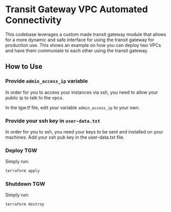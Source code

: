 # Transit Gateway VPC Automated Connectivity

This codebase leverages a custom made transit gateway module that allows for a more dynamic and safe interface for using the transit gateway for production use. This shows an example on how you can deploy two VPCs and have them communiate to each other using the transit gateway.

## How to Use

### Provide `admin_access_ip` variable

In order for you to access your instances via ssh, you need to allow your public ip to talk to the vpcs.

In the tgw.tf file, edit your variable `admin_access_ip` to your own. 

### Provide your ssh key in `user-data.txt`

In order for you to ssh, you need your keys to be sent and installed on your machines. Add your ssh pub key in the user-data.txt file.

### Deploy TGW

Simply run:

```bash
terraform apply
```

### Shutdown TGW

Simply run:

```bash
terraform destroy
```
